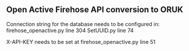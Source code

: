 ## Open Active Firehose API conversion to ORUK

Connection string for the database needs to be configured in:
firehose_openactive.py line 304
SetUUID.py line 74

X-API-KEY needs to be set at 
firehose_openactive.py line 51

